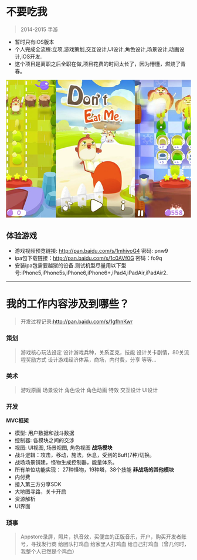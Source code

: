 # 不要吃我

> 2014-2015 手游

* 暂时只有iOS版本
* 个人完成全流程:立项,游戏策划,交互设计,UI设计,角色设计,场景设计,动画设计,iOS开发.
* 这个项目是离职之后全职在做,项目花费的时间太长了，因为懵懂，燃烧了青春。

![](doc/img/2018-05-07-22-56-29.png)

## 体验游戏
* 游戏视频预览链接: http://pan.baidu.com/s/1mhivoG4 密码: pnw9
* ipa包下载链接：http://pan.baidu.com/s/1c0AVf0G  密码：fo9q
* 安装ipa包需要越狱的设备.测试机型尽量用以下型号:iPhone5,iPhone5s,iPhone6,iPhone6+,iPad4,iPadAir,iPadAir2.

***

# 我的工作内容涉及到哪些？
> 开发过程记录:http://pan.baidu.com/s/1gfhnKwr

### 策划
> 游戏核心玩法设定
设计游戏兵种，关系互克，技能
设计关卡剧情，80关流程奖励方式
设计游戏经济体系，商场，内付费，分享
等等…

### 美术
>游戏原画
场景设计
角色设计
角色动画
特效
交互设计
UI设计

### 开发
> 
**MVC框架**
* 模型: 用户数据和战斗数据
* 控制器: 各模块之间的交涉
* 视图: UI视图, 场景视图, 角色视图
**战场模块**
* 战斗逻辑：攻击，移动，施法，休息，受到的Buff(7种)切换。
* 战场场景铺建，怪物生成控制器，能量体系。
* 所有单位功能实现： 27种怪物，19种塔，38个技能
**非战场的其他模块**
* 内付费
* 接入第三方分享SDK
* 大地图寻路，关卡开启
* 资源解析
* UI界面

### 琐事
>Appstore录屏，照片，扒音效，买便宜的正版音乐，开户，购买开发者账号，寻找发行商
给团队打鸡血
给家里人打鸡血
给自己打鸡血（曾几何时，我整个人已然是个鸡血）